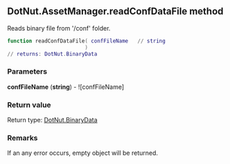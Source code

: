 ## DotNut.AssetManager.readConfDataFile method

Reads binary file from '/conf' folder.


```lua
function readConfDataFile( confFileName   // string
                         )
// returns: DotNut.BinaryData
```


### Parameters

**confFileName** (**string**) - ![confFileName]

### Return value

Return type: [DotNut.BinaryData](../../DotNut/BinaryData.md)



### Remarks

If an any error occurs, empty object will be returned.
